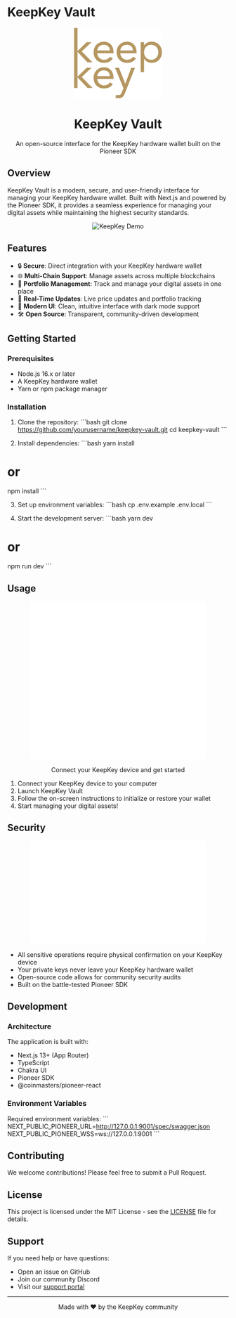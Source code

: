 # KeepKey Vault

<div align="center">
  <img src="public/images/kk-icon-gold.png" alt="KeepKey Logo" width="200"/>
  <h1>KeepKey Vault</h1>
  <p>An open-source interface for the KeepKey hardware wallet built on the Pioneer SDK</p>
</div>

## Overview

KeepKey Vault is a modern, secure, and user-friendly interface for managing your KeepKey hardware wallet. Built with Next.js and powered by the Pioneer SDK, it provides a seamless experience for managing your digital assets while maintaining the highest security standards.

<div align="center">
  <img src="public/gif/kk.gif" alt="KeepKey Demo" width="600"/>
</div>

## Features

- 🔒 **Secure**: Direct integration with your KeepKey hardware wallet
- 🌐 **Multi-Chain Support**: Manage assets across multiple blockchains
- 💼 **Portfolio Management**: Track and manage your digital assets in one place
- 🔄 **Real-Time Updates**: Live price updates and portfolio tracking
- 🎨 **Modern UI**: Clean, intuitive interface with dark mode support
- 🛠 **Open Source**: Transparent, community-driven development

## Getting Started

### Prerequisites

- Node.js 16.x or later
- A KeepKey hardware wallet
- Yarn or npm package manager

### Installation

1. Clone the repository:
\`\`\`bash
git clone https://github.com/yourusername/keepkey-vault.git
cd keepkey-vault
\`\`\`

2. Install dependencies:
\`\`\`bash
yarn install
# or
npm install
\`\`\`

3. Set up environment variables:
\`\`\`bash
cp .env.example .env.local
\`\`\`

4. Start the development server:
\`\`\`bash
yarn dev
# or
npm run dev
\`\`\`

## Usage

<div align="center">
  <img src="public/images/hold-and-connect.svg" alt="Connect Instructions" width="400"/>
  <p>Connect your KeepKey device and get started</p>
</div>

1. Connect your KeepKey device to your computer
2. Launch KeepKey Vault
3. Follow the on-screen instructions to initialize or restore your wallet
4. Start managing your digital assets!

## Security

<div align="center">
  <img src="public/images/hold-and-release.svg" alt="Security Instructions" width="400"/>
</div>

- All sensitive operations require physical confirmation on your KeepKey device
- Your private keys never leave your KeepKey hardware wallet
- Open-source code allows for community security audits
- Built on the battle-tested Pioneer SDK

## Development

### Architecture

The application is built with:
- Next.js 13+ (App Router)
- TypeScript
- Chakra UI
- Pioneer SDK
- @coinmasters/pioneer-react

### Environment Variables

Required environment variables:
\`\`\`
NEXT_PUBLIC_PIONEER_URL=http://127.0.0.1:9001/spec/swagger.json
NEXT_PUBLIC_PIONEER_WSS=ws://127.0.0.1:9001
\`\`\`

## Contributing

We welcome contributions! Please feel free to submit a Pull Request.

## License

This project is licensed under the MIT License - see the [LICENSE](LICENSE) file for details.

## Support

If you need help or have questions:
- Open an issue on GitHub
- Join our community Discord
- Visit our [support portal](https://keepkey.com/support)

---

<div align="center">
  Made with ❤️ by the KeepKey community
</div>
